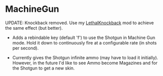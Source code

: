 # MachineGun

UPDATE: Knockback removed. Use my [LethalKnockback](https://thunderstore.io/c/lethal-company/p/SeismicMods/LethalKnockback/) mod to achieve the same effect (but better).

- Adds a rebindable key (default 'f') to use the Shotgun in Machine Gun mode. Hold it down to continuously fire at a configurable rate (in shots per second).

- Currently gives the Shotgun infinite ammo (may have to load it initially). However, in the future I'd like to see Ammo become Magazines and for the Shotgun to get a new skin.